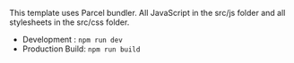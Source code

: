 This template uses Parcel bundler. All JavaScript in the src/js folder and all stylesheets in the src/css folder.

- Development : `npm run dev`
- Production Build: `npm run build`

